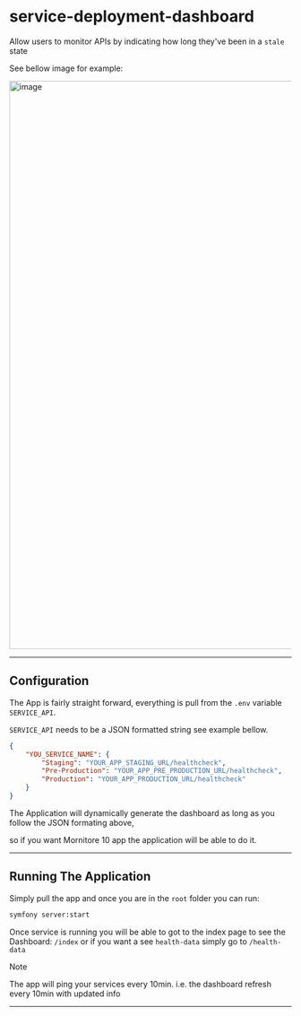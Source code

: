 # service-deployment-dashboard

Allow users to monitor APIs by indicating how long they've been in a `stale` state

See bellow image for example:

<img width="1662" height="1014" alt="image" src="https://github.com/user-attachments/assets/6ac40f8e-1132-4094-9131-4dfc57df9ee2" />

---
## Configuration
The App is fairly straight forward, everything is pull from the `.env` variable `SERVICE_API`.

`SERVICE_API` needs to be a JSON formatted string see example bellow.

```JSON
{
    "YOU_SERVICE_NAME": {
        "Staging": "YOUR_APP_STAGING_URL/healthcheck",
        "Pre-Production": "YOUR_APP_PRE_PRODUCTION_URL/healthcheck",
        "Production": "YOUR_APP_PRODUCTION_URL/healthcheck"
    }
}
```

The Application will dynamically generate the dashboard as long as you follow the JSON formating above, 

so if you want Mornitore 10 app the application will be able to do it.

---
## Running The Application
Simply pull the app and once you are in the `root` folder you can run:

```bash
symfony server:start
```

Once service is running you will be able to got to the index page to see the Dashboard:
`/index` or if you want a see `health-data` simply go to `/health-data`

>[!note]
> The app will ping your services every 10min. i.e. the dashboard refresh every 10min with updated info
---
